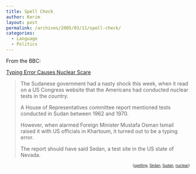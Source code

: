 ```yaml
---
title: Spell Check
author: Kerim
layout: post
permalink: /archives/2005/03/11/spell-check/
categories:
  - Language
  - Politics
---
```

From the BBC:

<a href="http://news.bbc.co.uk/1/hi/world/africa/4338835.stm" onclick="_gaq.push(['_trackEvent', 'outbound-article', 'http://news.bbc.co.uk/1/hi/world/africa/4338835.stm', 'Typing Error Causes Nuclear Scare']);" >Typing Error Causes Nuclear Scare</a>

> The Sudanese government had a nasty shock this week, when it read on a US Congress website that the Americans had conducted nuclear tests in the country.
> 
> A House of Representatives committee report mentioned tests conducted in Sudan between 1962 and 1970.
> 
> However, when alarmed Foreign Minister Mustafa Osman Ismail raised it with US officials in Khartoum, it turned out to be a typing error.
> 
> The report should have said Sedan, a test site in the US state of Nevada.

<div style="text-align:right;">
  <span style="font-size:x-small;">{<a href="http://technorati.com/tag/spelling" onclick="_gaq.push(['_trackEvent', 'outbound-article', 'http://technorati.com/tag/spelling', 'spelling']);"  rel="tag">spelling</a>, <a href="http://technorati.com/tag/Sedan" onclick="_gaq.push(['_trackEvent', 'outbound-article', 'http://technorati.com/tag/Sedan', 'Sedan']);"  rel="tag">Sedan</a>, <a href="http://technorati.com/tag/Sudan" onclick="_gaq.push(['_trackEvent', 'outbound-article', 'http://technorati.com/tag/Sudan', 'Sudan']);"  rel="tag">Sudan</a>, <a href="http://technorati.com/tag/nuclear" onclick="_gaq.push(['_trackEvent', 'outbound-article', 'http://technorati.com/tag/nuclear', 'nuclear']);"  rel="tag">nuclear</a>}</span>


